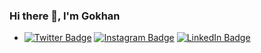 ### Hi there 👋, I'm Gokhan

- [![Twitter Badge](https://img.shields.io/badge/-Twitter-1DA1F2?style=flat-quare&labelColor=1DA1F2&logo=twitter&logoColor=white&link=link)](https://twitter.com/igkaya58) [![Instagram Badge](https://img.shields.io/badge/-Instagram-E1306C?style=flat-quare&labelColor=E1306C&logo=instagram&logoColor=white&link=link)](https://instagram.com/igokhankaya) [![LinkedIn Badge](https://img.shields.io/badge/-Linkedin-0A66C2?style=flat-quare&labelColor=0A66C2&logo=linkedin&logoColor=white&link=link)](https://www.linkedin.com/in/gokhankayaa/) 



